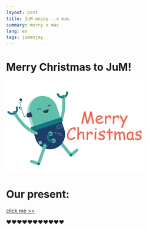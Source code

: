 ```yaml
---
layout: post
title: JuM enjoy...x mas
summary: merry x mas
lang: en
tags: jumenjoy
---
```


<div class="message">
<h1>Merry Christmas to JuM!</h1>
</div>

![Alt text](x-mas.png)


  
# Our present:
[click me >>](jumiverse.mp4)


<p>&hearts;&hearts;&hearts;&hearts;&hearts;&hearts;&hearts;&hearts;&hearts;&hearts;&hearts;<p>
